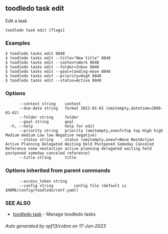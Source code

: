 ## toodledo task edit

Edit a task

```
toodledo task edit [flags]
```

### Examples

```
$ toodledo tasks edit 8848
$ toodledo tasks edit --title="New title" 8848
$ toodledo tasks edit --context=Work 8848
$ toodledo tasks edit --folder=Inbox 8848
$ toodledo tasks edit --goal=landing-moon 8848
$ toodledo tasks edit --priority=High 8848
$ toodledo tasks edit --status=Active 8848

```

### Options

```
      --context string    context
      --due-date string   format 2021-01-01 (omitempty,datetime=2006-01-02)
      --folder string     folder
      --goal string       goal
  -h, --help              help for edit
      --priority string   priority (omitempty,oneof=Top top High high Medium medium Low low Negative negative)
      --status string     status (omitempty,oneof=None NextAction Active Planning Delegated Waiting Hold Postponed Someday Canceled Reference none nextaction active planning delegated waiting hold postponed someday canceled reference)
      --title string      title
```

### Options inherited from parent commands

```
      --access_token string   
      --config string         config file (default is $HOME/config/toodledo/conf.yaml)
```

### SEE ALSO

* [toodledo task](toodledo_task.md)	 - Manage toodledo tasks

###### Auto generated by spf13/cobra on 17-Jun-2023
